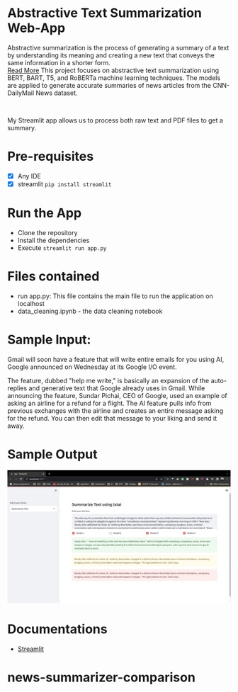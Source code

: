 # Abstractive Text Summarization Web-App

Abstractive summarization is the process of generating a summary of a text by understanding its meaning and creating a new text that conveys the same information in a shorter form.  
<a href="#Documentations">Read More</a>
This project focuses on abstractive text summarization using BERT, BART, T5, and RoBERTa machine learning techniques. The models are applied to generate accurate summaries of news articles from the CNN-DailyMail News dataset.

<br>

My Streamlit app allows us to process both raw text and PDF files to get a summary.




# Pre-requisites
* [x] Any IDE
* [x] streamlit `pip install streamlit`

# Run the App
- Clone the repository 
- Install the dependencies
- Execute `streamlit run app.py`

# Files contained
- run app.py: This file contains the main file to run the application on localhost 
- data_cleaning.ipynb - the data cleaning notebook


# Sample Input:
Gmail will soon have a feature that will write entire emails for you using AI, Google announced on Wednesday at its Google I/O event.

The feature, dubbed "help me write," is basically an expansion of the auto-replies and generative text that Google already uses in Gmail. While announcing the feature, Sundar Pichai, CEO of Google, used an example of asking an airline for a refund for a flight. The AI feature pulls info from previous exchanges with the airline and creates an entire message asking for the refund. You can then edit that message to your liking and send it away.

# Sample Output
<img src="sampleOutput.png" width="600" height="300">

# Documentations

* <a href="https://docs.streamlit.io/">Streamlit</a>
# news-summarizer-comparison
